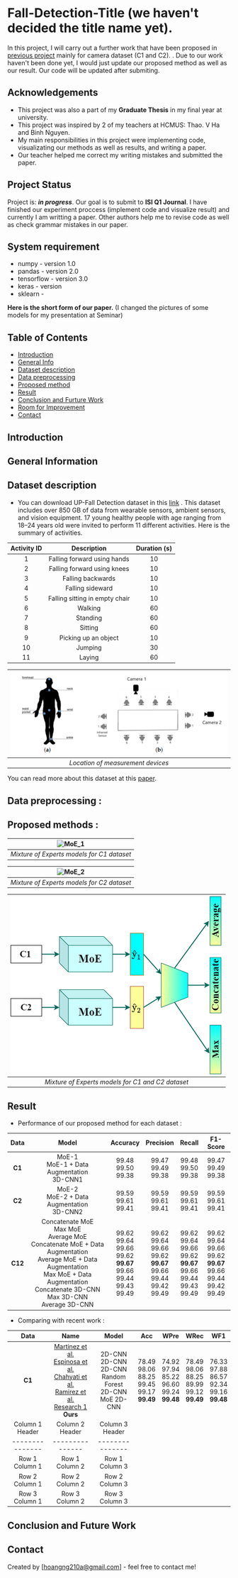 # Fall-Detection-Title (we haven't decided the title name yet).

In this project, I will carry out a further work that have been proposed in [previous project](https://github.com/hoangNguyen210/Fall-Detection-Project-/blob/main/README.md) mainly for camera dataset (C1 and C2).
. Due to our work haven't been done yet, I would just update our proposed method as well as our result. Our code will be updated after submiting. 


## Acknowledgements
- This project was also a part of my **Graduate Thesis** in my final year at university.
- This project was inspired by 2 of my teachers at HCMUS: Thao. V Ha and Binh Nguyen.
- My main responsibilities in this project were implementing code, visualizating our methods as well as results, and writing a paper.
- Our teacher helped me correct my writing mistakes and submitted the paper.



## Project Status
Project is: **_in progress_**. Our goal is to submit to **ISI Q1 Journal**. I have finished our experiment proccess (implement code and visualize result) and currently I am  writting a paper. Other authors help me to revise code as well as check grammar mistakes in our paper. 

## System requirement 
- numpy - version 1.0
- pandas - version 2.0
- tensorflow - version 3.0
- keras - version 
- sklearn - 

**Here is the short form of our paper.** (I changed the pictures of some models for my presentation at Seminar)
## Table of Contents
<!-- * [Acknowledgements](#acknowledgements) -->
* [Introduction](#introduction)
* [General Info](#general-information)
* [Dataset description](#dataset-description)
* [Data preprocessing](#d-p)
* [Proposed method](#proposed-method)
* [Result](#result)
* [Conclusion and Furture Work](#cc)
* [Room for Improvement](#room-for-improvement)
* [Contact](#contact)

<a name="introduction"></a>
## Introduction
<a name="general-information"></a>
## General Information
<a name="dataset-description"></a>
## Dataset description
- You can download UP-Fall Detection dataset in this [link](https://sites.google.com/up.edu.mx/har-up/) . This dataset includes over 850 GB of data from wearable sensors, ambient sensors, and vision equipment. 17 young healthy people with age ranging from 18–24 years old were invited to perform 11 different activities. Here is the summary of activities. 

| Activity ID | Description  | Duration (s)  |
| :-----:     | :-:          | :-:           |
|     1        | Falling forward using hands          | 10           |
| 2     | Falling forward using knees          | 10           |
| 3    | Falling backwards         | 10           |
| 4     | Falling sideward          | 10           |
| 5     | Falling sitting in empty chair         | 10           |
| 6     | Walking          | 60           |
| 7     | Standing         | 60           |
| 8     | Sitting          | 60           |
| 9     | Picking up an object         | 10           |
| 10     | Jumping          | 30           |
| 11     | Laying          | 60           |

|![Location of measure device](./PICTURE/location.png)|
|:--:| 
| *Location of measurement devices* |
You can read more about this dataset at this [paper](https://www.mdpi.com/1424-8220/19/9/1988).

<a name="d-p"></a>
## Data preprocessing :

<a name="proposed-method"></a>
## Proposed methods :
|![MoE_1](./PICTURE/MoE_1.png)|
|:--:| 
| *Mixture of Experts models for C1 dataset* |

|![MoE_2](./PICTURE/MoE_2.png)|
|:--:| 
| *Mixture of Experts models for C2 dataset* |



|![MoE_12](./PICTURE/concat_MoE.png)|
|:--:| 
| *Mixture of Experts models for C1 and C2 dataset* |

<a name="result"></a>
## Result 
<!-- | Data | Model  | Accuracy  | Precision | Recall | F1-Score |
|---------------|-----------|-----------|--------|----------|
| S | XGBoost <br> CatBoost <br> MLP  |  | 99.21 <br> 99.05 <br> 99.04 <br> | 99.19 <br> 99.02 <br> 99.05 <br> | 99.21 <br> 99.05 <br> 99.03 <br>| 99.20 <br> 99.02 <br> 99.03 <br> | -->

- Performance of our proposed method for each dataset :

| Data | Model  | Accuracy  | Precision | Recall | F1-Score |
| :-----:     | :-:          | :-:           |  :-:           |  :-:           |  :-:           |
|     **C1**  | MoE-1 <br> MoE-1 + Data Augmentation <br> 3D-CNN1 <br> | 99.48 <br> 99.50   <br>  99.38 <br>     | 99.47 <br> 99.49 <br>  99.38 <br>         | 99.48 <br> 99.50 <br> 99.38 <br> |99.47<br> 99.49 <br> 99.38 <br> |
| **C2**  | MoE-2 <br> MoE-2 + Data Augmentation <br> 3D-CNN2 <br> | 99.59 <br> 99.61   <br>  99.41 <br>     | 99.59 <br> 99.61 <br>  99.41 <br>         | 99.59 <br> 99.61 <br> 99.41 <br> |99.59<br> 99.61 <br> 99.41 <br> |
| **C12**  | Concatenate MoE <br> Max MoE <br> Average MoE <br> Concatenate MoE + Data Augmentation <br> Average MoE + Data Augmentation <br> Max MoE + Data Augmentation <br> Concatenate 3D-CNN <br> Max 3D-CNN <br> Average 3D-CNN  | 99.62 <br> 99.64 <br> 99.66 <br> 99.62 <br> **99.67** <br> 99.66 <br> 99.44 <br> 99.43 <br> 99.49| 99.62 <br> 99.64 <br> 99.66 <br> 99.62 <br> **99.67** <br> 99.66 <br> 99.44 <br> 99.42 <br> 99.49 | 99.62 <br> 99.64 <br> 99.66 <br> 99.62 <br> **99.67** <br> 99.66 <br> 99.44 <br> 99.43 <br> 99.49 |99.62 <br> 99.64 <br> 99.66 <br> 99.62 <br> **99.67** <br> 99.66 <br> 99.44 <br> 99.42 <br> 99.49  |

- Comparing with recent work :

| Data | Name | Model  | Acc | WPre | WRec | WF1 |
| :-----:     | :-:          | :-:           |  :-:           |  :-:           |  :-:           | :-: |
|     **C1**  | [Martinez et al.](https://www.mdpi.com/1424-8220/19/9/1988) <br> [Espinosa et al.](https://sci-hub.se/10.1016/j.compbiomed.2019.103520) <br> [Chahyati et al.](https://sci-hub.se/10.1109/icacsis51025.2020.9263201)<br> [Ramirez et al.](https://sci-hub.se/10.1109/access.2021.3061626) <br> [Research 1](https://github.com/hoangNguyen210/Fall-Detection-Project-1)   <br>  **Ours** <br> | 2D-CNN <br> 2D-CNN <br> 2D-CNN <br> Random Forest <br> 2D-CNN <br> MoE 2D-CNN     | 78.49 <br> 98.06 <br>  88.25 <br>  99.45 <br> 99.17 <br> **99.49** <br> |74.92 <br> 97.94 <br>  85.22 <br> 96.60 <br> 99.24 <br> **99.48**     | 78.49 <br> 98.06 <br> 88.25 <br> 89.99 <br> 99.12 <br> **99.49** | 76.33 <br> 97.88 <br> 86.57 <br> 92.34 <br> 99.16 <br> **99.48** |
| Column 1 Header | Column 2 Header | Column 3 Header |
| --------------- | --------------- | --------------- |
| Row 1 Column 1 | Row 1 Column 2 | Row 1 Column 3 |
| Row 2 Column 1 | Row 2 Column 2 | Row 2 Column 3 |
| Row 3 Column 1 | Row 3 Column 2 | Row 3 Column 3 |

<a name="#cc"></a>
## Conclusion and Future Work 
## Contact
Created by [hoangng210a@gmail.com] - feel free to contact me!

